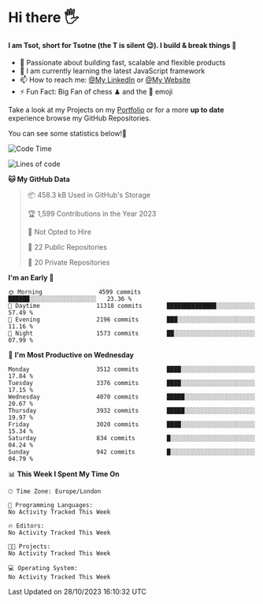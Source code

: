 # Hi there :raised_hand_with_fingers_splayed:
#### I am Tsot, short for Tsotne (the T is silent :wink:). I build & break things :space_invader:
- :telescope: Passionate about building fast, scalable and flexible products
- :seedling: I am currently learning the latest JavaScript framework 
- :mailbox: How to reach me: [@My LinkedIn](https://www.linkedin.com/in/tsotne-gvadzabia/) or [@My Website](https://tsotne.co.uk/contact)
- :zap: Fun Fact: Big Fan of chess ♟ and the 👾 emoji

Take a look at my Projects on my [Portfolio](https://tsotne.co.uk/) or for a more **up to date** experience browse my GitHub Repositories.

You can see some statistics below!:space_invader:
<!--START_SECTION:waka-->
![Code Time](http://img.shields.io/badge/Code%20Time-761%20hrs%202%20mins-blue)

![Lines of code](https://img.shields.io/badge/From%20Hello%20World%20I%27ve%20Written-8.0%20million%20lines%20of%20code-blue)

**🐱 My GitHub Data** 

> 📦 458.3 kB Used in GitHub's Storage 
 > 
> 🏆 1,599 Contributions in the Year 2023
 > 
> 🚫 Not Opted to Hire
 > 
> 📜 22 Public Repositories 
 > 
> 🔑 20 Private Repositories 
 > 
**I'm an Early 🐤** 

```text
🌞 Morning                4599 commits        ██████░░░░░░░░░░░░░░░░░░░   23.36 % 
🌆 Daytime                11318 commits       ██████████████░░░░░░░░░░░   57.49 % 
🌃 Evening                2196 commits        ███░░░░░░░░░░░░░░░░░░░░░░   11.16 % 
🌙 Night                  1573 commits        ██░░░░░░░░░░░░░░░░░░░░░░░   07.99 % 
```
📅 **I'm Most Productive on Wednesday** 

```text
Monday                   3512 commits        ████░░░░░░░░░░░░░░░░░░░░░   17.84 % 
Tuesday                  3376 commits        ████░░░░░░░░░░░░░░░░░░░░░   17.15 % 
Wednesday                4070 commits        █████░░░░░░░░░░░░░░░░░░░░   20.67 % 
Thursday                 3932 commits        █████░░░░░░░░░░░░░░░░░░░░   19.97 % 
Friday                   3020 commits        ████░░░░░░░░░░░░░░░░░░░░░   15.34 % 
Saturday                 834 commits         █░░░░░░░░░░░░░░░░░░░░░░░░   04.24 % 
Sunday                   942 commits         █░░░░░░░░░░░░░░░░░░░░░░░░   04.79 % 
```


📊 **This Week I Spent My Time On** 

```text
🕑︎ Time Zone: Europe/London

💬 Programming Languages: 
No Activity Tracked This Week

🔥 Editors: 
No Activity Tracked This Week

🐱‍💻 Projects: 
No Activity Tracked This Week

💻 Operating System: 
No Activity Tracked This Week
```


 Last Updated on 28/10/2023 16:10:32 UTC
<!--END_SECTION:waka-->
